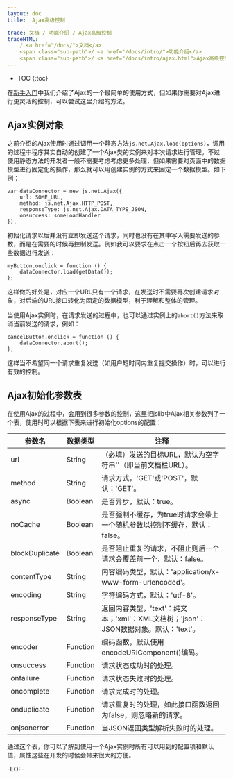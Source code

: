 ```yaml
---
layout: doc
title:  Ajax高级控制

trace: 文档 / 功能介绍 / Ajax高级控制
traceHTML: 
    / <a href="/docs/">文档</a>
    <span class="sub-path">/ <a href="/docs/intro/">功能介绍</a>
    <span class="sub-path">/ <a href="/docs/intro/ajax.html">Ajax高级控制</a></span>
---
```


* TOC
{:toc}

在[新手入门][]中我们介绍了Ajax的一个最简单的使用方式，但如果你需要对Ajax进行更灵活的控制，可以尝试这里介绍的方法。

## Ajax实例对象

之前介绍的Ajax使用时通过调用一个静态方法`js.net.Ajax.load(options)`，调用的过程中程序其实自动的创建了一个Ajax类的实例来对本次请求进行管理。不过使用静态方法的开发者一般不需要考虑考虑更多处理，但如果需要对页面中的数据模型进行固定化的操作，那么就可以用创建实例的方式来固定一个数据模型。如下例：

	var dataConnector = new js.net.Ajax({
		url: SOME_URL,
		method: js.net.Ajax.HTTP_POST,
		responseType: js.net.Ajax.DATA_TYPE_JSON,
		onsuccess: someLoadHandler
	});

初始化请求以后并没有立即发送这个请求，同时也没有在其中写入需要发送的参数，而是在需要的时候再控制发送。例如我可以要求在点击一个按钮后再去获取一些数据进行发送：

	myButton.onclick = function () {
		dataConnector.load(getData());
	};

这样做的好处是，对应一个URL只有一个请求，在发送时不需要再次创建请求对象，对后端的URL接口转化为固定的数据模型，利于理解和整体的管理。

当使用Ajax实例时，在请求发送的过程中，也可以通过实例上的`abort()`方法来取消当前发送的请求，例如：

	cancelButton.onclick = function () {
		dataConnector.abort();
	};

这样当不希望同一个请求重复发送（如用户短时间内重复提交操作）时，可以进行有效的控制。

## Ajax初始化参数表

在使用Ajax的过程中，会用到很多参数的控制，这里把jslib中Ajax相关参数列了一个表，使用时可以根据下表来进行初始化options的配置：

参数名 | 数据类型 | 注释
-|-|-
url | String | （必填）发送的目标URL，默认为空字符串''（即当前文档栏URL）。
method | String | 请求方式，'GET'或'POST'，默认：'GET'。
async | Boolean | 是否异步，默认：true。
noCache | Boolean | 是否强制不缓存，为true时请求会带上一个随机参数以控制不缓存，默认：false。
blockDuplicate | Boolean | 是否阻止重复的请求，不阻止则后一个请求会覆盖前一个，默认：false。
contentType | String | 内容编码类型，默认：'application/x-www-form-urlencoded'。
encoding | String | 字符编码方式，默认：'utf-8'。
responseType | String | 返回内容类型，'text'：纯文本；'xml'：XML文档树；'json'：JSON数据对象。默认：'text'。
encoder | Function | 编码函数，默认使用encodeURIComponent()编码。
onsuccess | Function | 请求状态成功时的处理。
onfailure | Function | 请求状态失败时的处理。
oncomplete | Function | 请求完成时的处理。
onduplicate | Function | 请求重复时的处理，如此接口函数返回为false，则忽略新的请求。
onjsonerror | Function | 当JSON返回类型解析失败时的处理。

通过这个表，你可以了解到使用一个Ajax实例时所有可以用到的配置项和默认值，属性这些在开发的时候会带来很大的方便。

-EOF-

[新手入门]: /docs/getting-start.html